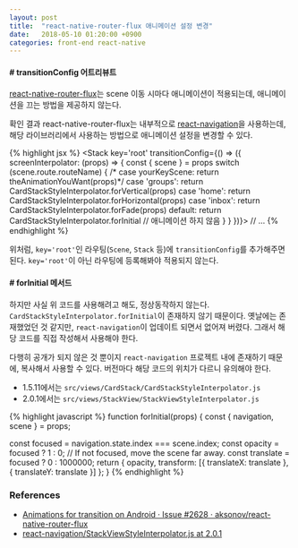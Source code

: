 ```yaml
---
layout: post
title:  "react-native-router-flux 애니메이션 설정 변경"
date:   2018-05-10 01:20:00 +0900
categories: front-end react-native
---
```


#### # transitionConfig 어트리뷰트

[react-native-router-flux](https://github.com/aksonov/react-native-router-flux)는 scene 이동 시마다 애니메이션이 적용되는데, 애니메이션을 끄는 방법을 제공하지 않는다.

확인 결과 react-native-router-flux는 내부적으로 [react-navigation](https://github.com/react-navigation/react-navigation)을 사용하는데, 해당 라이브러리에서 사용하는 방법으로 애니메이션 설정을 변경할 수 있다.

{% highlight jsx %}
<Stack
    key='root'
    transitionConfig={() => ({
      screenInterpolator: (props) => {
        const { scene } = props
        switch (scene.route.routeName) {
          /* case yourKeyScene:
          return theAnimationYouWant(props)*/
          case 'groups':
            return CardStackStyleInterpolator.forVertical(props)
          case 'home':
            return CardStackStyleInterpolator.forHorizontal(props)
          case 'inbox':
            return CardStackStyleInterpolator.forFade(props)
          default:
            return CardStackStyleInterpolator.forInitial // 애니메이션 하지 않음
        }
      }
    })}>
  // ...
{% endhighlight %}

위처럼, `key='root'`인 라우팅(`Scene`, `Stack` 등)에 `transitionConfig`를 추가해주면 된다. `key='root'`이 아닌 라우팅에 등록해봐야 적용되지 않는다.

#### # forInitial 메서드

하지만 사실 위 코드를 사용해려고 해도, 정상동작하지 않는다. `CardStackStyleInterpolator.forInitial`이 존재하지 않기 때문이다. 옛날에는 존재했었던 것 같지만, `react-navigation`이 업데이트 되면서 없어져 버렸다. 그래서 해당 코드를 직접 작성해서 사용해야 한다.

다행히 공개가 되지 않은 것 뿐이지 `react-navigation` 프로젝트 내에 존재하기 때문에, 복사해서 사용할 수 있다. 버전마다 해당 코드의 위치가 다르니 유의해야 한다.

 - 1.5.11에서는 `src/views/CardStack/CardStackStyleInterpolator.js`
 - 2.0.1에서는 `src/views/StackView/StackViewStyleInterpolator.js`

{% highlight javascript %}
function forInitial(props) {
  const { navigation, scene } = props;

  const focused = navigation.state.index === scene.index;
  const opacity = focused ? 1 : 0;
  // If not focused, move the scene far away.
  const translate = focused ? 0 : 1000000;
  return {
    opacity,
    transform: [{ translateX: translate }, { translateY: translate }]
  };
}
{% endhighlight %}

### References

- [Animations for transition on Android · Issue #2628 · aksonov/react-native-router-flux](https://github.com/aksonov/react-native-router-flux/issues/2628)
- [react-navigation/StackViewStyleInterpolator.js at 2.0.1](https://github.com/react-navigation/react-navigation/blob/2.0.1/src/views/StackView/StackViewStyleInterpolator.js)
